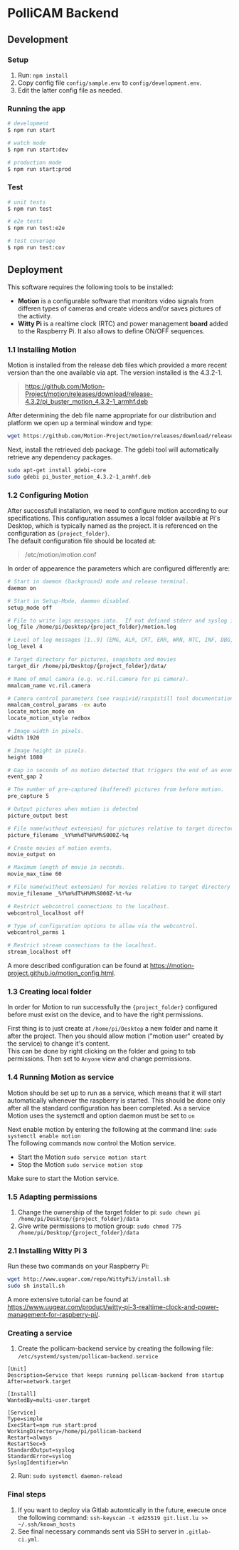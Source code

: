 # PolliCAM Backend

## Development

### Setup

1. Run: `npm install`
2. Copy config file `config/sample.env` to `config/development.env`.
3. Edit the latter config file as needed.

### Running the app

```bash
# development
$ npm run start

# watch mode
$ npm run start:dev

# production mode
$ npm run start:prod
```

### Test

```bash
# unit tests
$ npm run test

# e2e tests
$ npm run test:e2e

# test coverage
$ npm run test:cov
```

## Deployment

This software requires the following tools to be installed:

- **Motion** is a configurable software that monitors video signals from differen types of cameras and create videos and/or saves pictures of the activity.
- **Witty Pi** is a realtime clock (RTC) and power management **board** added to the Raspberry Pi. It also allows to define ON/OFF sequences.

### 1.1 Installing Motion

Motion is installed from the release deb files which provided a more recent version than the one available via apt.
The version installed is the 4.3.2-1.

> https://github.com/Motion-Project/motion/releases/download/release-4.3.2/pi_buster_motion_4.3.2-1_armhf.deb

After determining the deb file name appropriate for our distribution and platform we open up a terminal window and type:

```bash
wget https://github.com/Motion-Project/motion/releases/download/release-4.3.2/pi_buster_motion_4.3.2-1_armhf.deb
```

Next, install the retrieved deb package. The gdebi tool will automatically retrieve any dependency packages.

```bash
sudo apt-get install gdebi-core
sudo gdebi pi_buster_motion_4.3.2-1_armhf.deb
```

### 1.2 Configuring Motion

After successfull installation, we need to configure motion according to our specifications. This configuration assumes a local folder available at Pi's Desktop, which is typically named as the project. It is referenced on the configuration as `{project_folder}`.  
The default configuration file should be located at:

> /etc/motion/motion.conf

In order of appearence the parameters which are configured differently are:

```bash
# Start in daemon (background) mode and release terminal.
daemon on

# Start in Setup-Mode, daemon disabled.
setup_mode off

# File to write logs messages into.  If not defined stderr and syslog is used.
log_file /home/pi/Desktop/{project_folder}/motion.log

# Level of log messages [1..9] (EMG, ALR, CRT, ERR, WRN, NTC, INF, DBG, ALL).
log_level 4

# Target directory for pictures, snapshots and movies
target_dir /home/pi/Desktop/{project_folder}/data/

# Name of mmal camera (e.g. vc.ril.camera for pi camera).
mmalcam_name vc.ril.camera

# Camera control parameters (see raspivid/raspistill tool documentation)
mmalcam_control_params -ex auto
locate_motion_mode on
locate_motion_style redbox

# Image width in pixels.
width 1920

# Image height in pixels.
height 1080

# Gap in seconds of no motion detected that triggers the end of an event.
event_gap 2

# The number of pre-captured (buffered) pictures from before motion.
pre_capture 5

# Output pictures when motion is detected
picture_output best

# File name(without extension) for pictures relative to target directory
picture_filename _%Y%m%dT%H%M%S000Z-%q

# Create movies of motion events.
movie_output on

# Maximum length of movie in seconds.
movie_max_time 60

# File name(without extension) for movies relative to target directory
movie_filename _%Y%m%dT%H%M%S000Z-%t-%v

# Restrict webcontrol connections to the localhost.
webcontrol_localhost off

# Type of configuration options to allow via the webcontrol.
webcontrol_parms 1

# Restrict stream connections to the localhost.
stream_localhost off
```

A more described configuration can be found at https://motion-project.github.io/motion_config.html.

### 1.3 Creating local folder

In order for Motion to run successfully the `{project_folder}` configured before must exist on the device, and to have the right permissions.

First thing is to just create at `/home/pi/Desktop` a new folder and name it after the project. Then you should allow motion ("motion user" created by the service)
to change it's content.  
This can be done by right clicking on the folder and going to tab permissions. Then set to `Anyone` view and change permissions.

### 1.4 Running Motion as service

Motion should be set up to run as a service, which means that it will start automatically whenever the raspberry is started.
This should be done only after all the standard configuration has been completed.
As a service Motion uses the systemctl and option daemon must be set to `on`

Next enable motion by entering the following at the command line: `sudo systemctl enable motion`  
The following commands now control the Motion service.

- Start the Motion `sudo service motion start`
- Stop the Motion `sudo service motion stop`

Make sure to start the Motion service.

### 1.5 Adapting permissions

1. Change the ownership of the target folder to pi: `sudo chown pi /home/pi/Desktop/{project_folder}/data`
2. Give write permissions to motion group: `sudo chmod 775 /home/pi/Desktop/{project_folder}/data`

### 2.1 Installing Witty Pi 3

Run these two commands on your Raspberry Pi:

```bash
wget http://www.uugear.com/repo/WittyPi3/install.sh
sudo sh install.sh
```

A more extensive tutorial can be found at https://www.uugear.com/product/witty-pi-3-realtime-clock-and-power-management-for-raspberry-pi/.

### Creating a service

1. Create the pollicam-backend service by creating the following file: `/etc/systemd/system/pollicam-backend.service`

```
[Unit]
Description=Service that keeps running pollicam-backend from startup
After=network.target

[Install]
WantedBy=multi-user.target

[Service]
Type=simple
ExecStart=npm run start:prod
WorkingDirectory=/home/pi/pollicam-backend
Restart=always
RestartSec=5
StandardOutput=syslog
StandardError=syslog
SyslogIdentifier=%n
```

2. Run: `sudo systemctl daemon-reload`

### Final steps

1. If you want to deploy via Gitlab automtically in the future, execute once the following command: `ssh-keyscan -t ed25519 git.list.lu >> ~/.ssh/known_hosts`
2. See final necessary commands sent via SSH to server in `.gitlab-ci.yml`.
